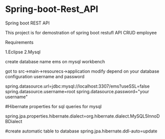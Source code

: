 # Spring-boot-Rest_API




Spring boot REST API

This project is for demostration of spring boot restufl API CRUD employee

Requirements

1.Eclipse
2.Mysql

create database name ems on mysql workbench

got to src->main->resourecs->application modify depend on your database configuration username and password

spring.datasource.url=jdbc:mysql://localhost:3307/ems?useSSL=false
spring.datasource.username=root
spring.datasource.password="your username"

#Hibernate properties for sql queries for mysql

spring.jpa.properties.hibernate.dialect=org.hibernate.dialect.MySQL5InnoDBDialect

#create automatic table to database
spring.jpa.hibernate.ddl-auto=update

